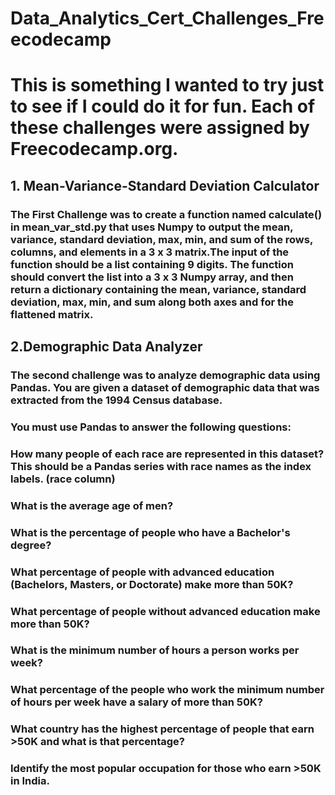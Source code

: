 # Data_Analytics_Cert_Challenges_Freecodecamp

# This is something I wanted to try just to see if I could do it for fun. Each of these challenges were assigned by Freecodecamp.org.

## 1. Mean-Variance-Standard Deviation Calculator 
### The First Challenge was to create a function named calculate() in mean_var_std.py that uses Numpy to output the mean, variance, standard deviation, max, min, and sum of the rows, columns, and elements in a 3 x 3 matrix.The input of the function should be a list containing 9 digits. The function should convert the list into a 3 x 3 Numpy array, and then return a dictionary containing the mean, variance, standard deviation, max, min, and sum along both axes and for the flattened matrix.


## 2.Demographic Data Analyzer
### The second challenge was to analyze demographic data using Pandas. You are given a dataset of demographic data that was extracted from the 1994 Census database.  
### You must use Pandas to answer the following questions:

### How many people of each race are represented in this dataset? This should be a Pandas series with race names as the index labels. (race column)
### What is the average age of men?
### What is the percentage of people who have a Bachelor's degree?
### What percentage of people with advanced education (Bachelors, Masters, or Doctorate) make more than 50K?
### What percentage of people without advanced education make more than 50K?
### What is the minimum number of hours a person works per week?
### What percentage of the people who work the minimum number of hours per week have a salary of more than 50K?
### What country has the highest percentage of people that earn >50K and what is that percentage?
### Identify the most popular occupation for those who earn >50K in India.
